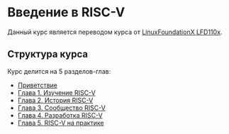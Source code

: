 # Введение в RISC-V
Данный курс является переводом курса от [LinuxFoundationX LFD110x](https://learning.edx.org/course/course-v1:LinuxFoundationX+LFD110x+2T2022/home).

## Структура курса
Курс делится на 5 разделов-глав:
- [Приветствие](https://github.com/mt-omarov/Intro-to-RISC-V/blob/master/Welcome.md)
- [Глава 1. Изучение RISC-V](https://github.com/mt-omarov/Intro-to-RISC-V/tree/master/Chapter_1.Getting_to_know_RISC-V)
- [Глава 2. История RISC-V](https://github.com/mt-omarov/Intro-to-RISC-V/tree/master/Chapter_2.RISC-V_Story)
- [Глава 3. Сообщество RISC-V](https://github.com/mt-omarov/Intro-to-RISC-V/tree/master/Chapter_3.RISC-V_Community)
- [Глава 4. Разработка RISC-V](https://github.com/mt-omarov/Intro-to-RISC-V/tree/master/Chapter_4.Developing_RISC-V)
- [Глава 5. RISC-V на практике](https://github.com/mt-omarov/Intro-to-RISC-V/tree/master/Chapter_5.RISC-V_in_Practice)
